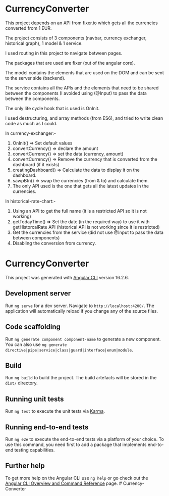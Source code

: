 # CurrencyConverter

This project depends on an API from fixer.io which gets all the currencies converted from 1 EUR.

The project consists of 3 components (navbar, currency exchanger, historical graph), 1 model & 1 service.

I used routing in this project to navigate between pages.

The packages that are used are fixer (out of the angular core).

The model contains the elements that are used on the DOM and can be sent to the server side (backend).

The service contains all the APIs and the elements that need to be shared between the components (I avoided using (@Input) to pass the data between the components.

The only life cycle hook that is used is OnInit.

I used destructuring, and array methods (from ES6), and tried to write clean code as much as I could.

In currency-exchanger:-

1) OnInit() => Set default values
2) convertCurrency() => declare the amount
3) convertCurrency() => set the data (currency, amount)
4) convertCurrency() => Remove the currency that is converted from the dashboard (if it exists)
5) creatingDashboard() => Calculate the data to display it on the dashboard.
6) sawpBtn() => swap the currencies (from & to) and calculate them.
7) The only API used is the one that gets all the latest updates in the currencies.

In historical-rate-chart:-

1) Using an API to get the full name (it is a restricted API so it is not working)
2) getTodayTime() => Set the date (in the required way) to use it with getHistorcalRate API (historical API is not working since it is restricted)
3) Get the currencies from the service (did not use @Input to pass the data between components)
4) Disabling the conversion from currency.

# CurrencyConverter

This project was generated with [Angular CLI](https://github.com/angular/angular-cli) version 16.2.6.

## Development server

Run `ng serve` for a dev server. Navigate to `http://localhost:4200/`. The application will automatically reload if you change any of the source files.

## Code scaffolding

Run `ng generate component component-name` to generate a new component. You can also use `ng generate directive|pipe|service|class|guard|interface|enum|module`.

## Build

Run `ng build` to build the project. The build artefacts will be stored in the `dist/` directory.

## Running unit tests

Run `ng test` to execute the unit tests via [Karma](https://karma-runner.github.io).

## Running end-to-end tests

Run `ng e2e` to execute the end-to-end tests via a platform of your choice. To use this command, you need first to add a package that implements end-to-end testing capabilities.

## Further help

To get more help on the Angular CLI use `ng help` or go check out the [Angular CLI Overview and Command Reference](https://angular.io/cli) page.
#   C u r r e n c y - C o n v e r t e r 
 
 

